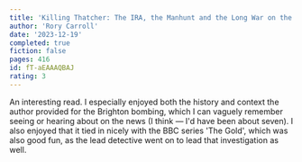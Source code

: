 ```yaml
---
title: 'Killing Thatcher: The IRA, the Manhunt and the Long War on the Crown'
author: 'Rory Carroll'
date: '2023-12-19'
completed: true
fiction: false
pages: 416
id: fT-aEAAAQBAJ
rating: 3
---
```

An interesting read. I especially enjoyed both the history and context the author provided for the Brighton bombing, which I can vaguely remember seeing or hearing about on the news (I think — I'd have been about seven). I also enjoyed that it tied in nicely with the BBC series 'The Gold', which was also good fun, as the lead detective went on to lead that investigation as well.  